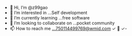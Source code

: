 - 👋 Hi, I’m @z99gao 
- 👀 I’m interested in ...Self development 
- 🌱 I’m currently learning ...free software 
- 💞️ I’m looking to collaborate on ...pocket community 
- 📫 How to reach me ...750114499769@wmid.com
✓  💞️  ✓-     
<!---
uzkjzjjz/uzkjzjjz is a ✨ special ✨ repository because its `README.md` (this file) appears on your GitHub profile.
You can click the Preview link to take a look at your changes.
--->
